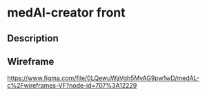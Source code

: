 # medAl-creator front

## Description


## Wireframe
https://www.figma.com/file/0LQewuWaVgh5MyAG9pw1wD/medAL-c%2Fwireframes-VF?node-id=707%3A12229